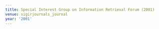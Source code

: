 ```yaml
---
title: Special Interest Group on Information Retrieval Forum (2001)
venue: sigirjournals_journal
year: '2001'
---
```

